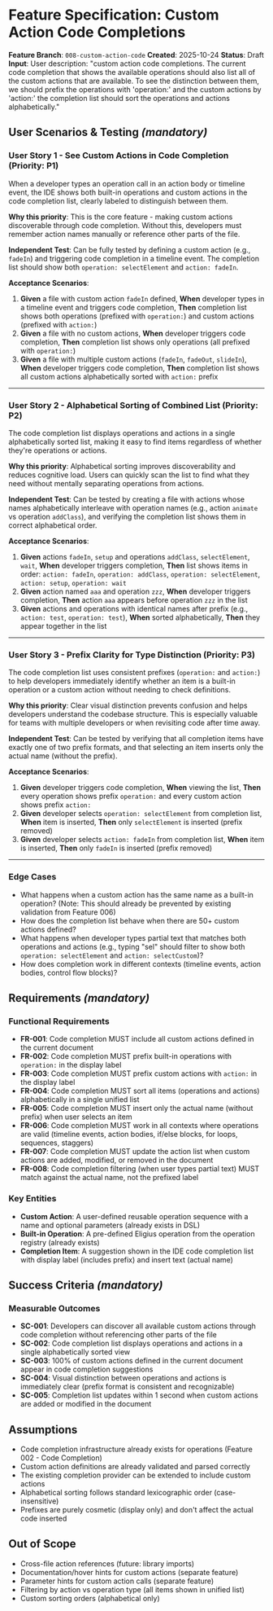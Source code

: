 # Feature Specification: Custom Action Code Completions

**Feature Branch**: `008-custom-action-code`
**Created**: 2025-10-24
**Status**: Draft
**Input**: User description: "custom action code completions. The current code completion that shows the available operations should also list all of the custom actions that are available. To see the distinction between them, we should prefix the operations with 'operation:' and the custom actions by 'action:' the completion list should sort the operations and actions alphabetically."

## User Scenarios & Testing *(mandatory)*

### User Story 1 - See Custom Actions in Code Completion (Priority: P1)

When a developer types an operation call in an action body or timeline event, the IDE shows both built-in operations and custom actions in the code completion list, clearly labeled to distinguish between them.

**Why this priority**: This is the core feature - making custom actions discoverable through code completion. Without this, developers must remember action names manually or reference other parts of the file.

**Independent Test**: Can be fully tested by defining a custom action (e.g., `fadeIn`) and triggering code completion in a timeline event. The completion list should show both `operation: selectElement` and `action: fadeIn`.

**Acceptance Scenarios**:

1. **Given** a file with custom action `fadeIn` defined, **When** developer types in a timeline event and triggers code completion, **Then** completion list shows both operations (prefixed with `operation:`) and custom actions (prefixed with `action:`)
2. **Given** a file with no custom actions, **When** developer triggers code completion, **Then** completion list shows only operations (all prefixed with `operation:`)
3. **Given** a file with multiple custom actions (`fadeIn`, `fadeOut`, `slideIn`), **When** developer triggers code completion, **Then** completion list shows all custom actions alphabetically sorted with `action:` prefix

---

### User Story 2 - Alphabetical Sorting of Combined List (Priority: P2)

The code completion list displays operations and actions in a single alphabetically sorted list, making it easy to find items regardless of whether they're operations or actions.

**Why this priority**: Alphabetical sorting improves discoverability and reduces cognitive load. Users can quickly scan the list to find what they need without mentally separating operations from actions.

**Independent Test**: Can be tested by creating a file with actions whose names alphabetically interleave with operation names (e.g., action `animate` vs operation `addClass`), and verifying the completion list shows them in correct alphabetical order.

**Acceptance Scenarios**:

1. **Given** actions `fadeIn`, `setup` and operations `addClass`, `selectElement`, `wait`, **When** developer triggers completion, **Then** list shows items in order: `action: fadeIn`, `operation: addClass`, `operation: selectElement`, `action: setup`, `operation: wait`
2. **Given** action named `aaa` and operation `zzz`, **When** developer triggers completion, **Then** action `aaa` appears before operation `zzz` in the list
3. **Given** actions and operations with identical names after prefix (e.g., `action: test`, `operation: test`), **When** sorted alphabetically, **Then** they appear together in the list

---

### User Story 3 - Prefix Clarity for Type Distinction (Priority: P3)

The code completion list uses consistent prefixes (`operation:` and `action:`) to help developers immediately identify whether an item is a built-in operation or a custom action without needing to check definitions.

**Why this priority**: Clear visual distinction prevents confusion and helps developers understand the codebase structure. This is especially valuable for teams with multiple developers or when revisiting code after time away.

**Independent Test**: Can be tested by verifying that all completion items have exactly one of two prefix formats, and that selecting an item inserts only the actual name (without the prefix).

**Acceptance Scenarios**:

1. **Given** developer triggers code completion, **When** viewing the list, **Then** every operation shows prefix `operation:` and every custom action shows prefix `action:`
2. **Given** developer selects `operation: selectElement` from completion list, **When** item is inserted, **Then** only `selectElement` is inserted (prefix removed)
3. **Given** developer selects `action: fadeIn` from completion list, **When** item is inserted, **Then** only `fadeIn` is inserted (prefix removed)

---

### Edge Cases

- What happens when a custom action has the same name as a built-in operation? (Note: This should already be prevented by existing validation from Feature 006)
- How does the completion list behave when there are 50+ custom actions defined?
- What happens when developer types partial text that matches both operations and actions (e.g., typing "sel" should filter to show both `operation: selectElement` and `action: selectCustom`)?
- How does completion work in different contexts (timeline events, action bodies, control flow blocks)?

## Requirements *(mandatory)*

### Functional Requirements

- **FR-001**: Code completion MUST include all custom actions defined in the current document
- **FR-002**: Code completion MUST prefix built-in operations with `operation:` in the display label
- **FR-003**: Code completion MUST prefix custom actions with `action:` in the display label
- **FR-004**: Code completion MUST sort all items (operations and actions) alphabetically in a single unified list
- **FR-005**: Code completion MUST insert only the actual name (without prefix) when user selects an item
- **FR-006**: Code completion MUST work in all contexts where operations are valid (timeline events, action bodies, if/else blocks, for loops, sequences, staggers)
- **FR-007**: Code completion MUST update the action list when custom actions are added, modified, or removed in the document
- **FR-008**: Code completion filtering (when user types partial text) MUST match against the actual name, not the prefixed label

### Key Entities

- **Custom Action**: A user-defined reusable operation sequence with a name and optional parameters (already exists in DSL)
- **Built-in Operation**: A pre-defined Eligius operation from the operation registry (already exists)
- **Completion Item**: A suggestion shown in the IDE code completion list with display label (includes prefix) and insert text (actual name)

## Success Criteria *(mandatory)*

### Measurable Outcomes

- **SC-001**: Developers can discover all available custom actions through code completion without referencing other parts of the file
- **SC-002**: Code completion list displays operations and actions in a single alphabetically sorted view
- **SC-003**: 100% of custom actions defined in the current document appear in code completion suggestions
- **SC-004**: Visual distinction between operations and actions is immediately clear (prefix format is consistent and recognizable)
- **SC-005**: Completion list updates within 1 second when custom actions are added or modified in the document

## Assumptions

- Code completion infrastructure already exists for operations (Feature 002 - Code Completion)
- Custom action definitions are already validated and parsed correctly
- The existing completion provider can be extended to include custom actions
- Alphabetical sorting follows standard lexicographic order (case-insensitive)
- Prefixes are purely cosmetic (display only) and don't affect the actual code inserted

## Out of Scope

- Cross-file action references (future: library imports)
- Documentation/hover hints for custom actions (separate feature)
- Parameter hints for custom action calls (separate feature)
- Filtering by action vs operation type (all items shown in unified list)
- Custom sorting orders (alphabetical only)
